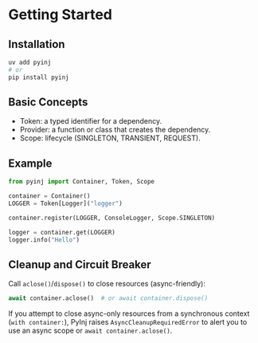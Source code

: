 # Getting Started

## Installation

```bash
uv add pyinj
# or
pip install pyinj
```

## Basic Concepts

- Token: a typed identifier for a dependency.
- Provider: a function or class that creates the dependency.
- Scope: lifecycle (SINGLETON, TRANSIENT, REQUEST).

## Example

```python
from pyinj import Container, Token, Scope

container = Container()
LOGGER = Token[Logger]("logger")

container.register(LOGGER, ConsoleLogger, Scope.SINGLETON)

logger = container.get(LOGGER)
logger.info("Hello")
```

## Cleanup and Circuit Breaker

Call `aclose()`/`dispose()` to close resources (async-friendly):

```python
await container.aclose()  # or await container.dispose()
```

If you attempt to close async-only resources from a synchronous context
(`with container:`), PyInj raises `AsyncCleanupRequiredError` to alert you to
use an async scope or `await container.aclose()`.
